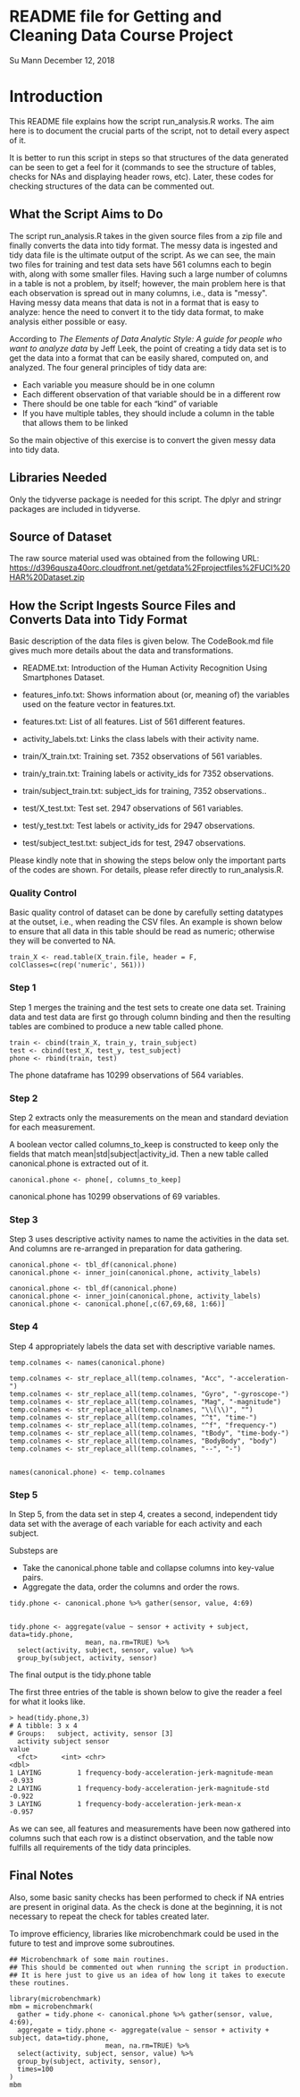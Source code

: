 
# README file for Getting and Cleaning Data Course Project
Su Mann
December 12, 2018

# Introduction
This README file explains how the script run_analysis.R works.  The aim here is to document the crucial parts of the script, not to detail every aspect of it.

It is better to run this script in steps so that structures of the data generated can be seen to get a feel for it (commands to see the structure of tables, checks for NAs and displaying header rows, etc).  Later, these codes for checking structures of the data can be commented out.




## What the Script Aims to Do
The script run_analysis.R takes in the given source files from a zip file and finally converts the data into tidy format.  The messy data is ingested and tidy data file is the ultimate output of the script. As we can see, the main two files for training and test data sets have 561 columns each to begin with, along with some smaller files.   Having such a large number of columns in a table is not a problem, by itself; however, the main problem here is that each observation is spread out in many columns, i.e., data  is "messy". Having messy data means that data is not in a format that is easy to analyze: hence the need to convert it to the tidy data format, to make analysis either possible or easy.

According to *The Elements of Data Analytic Style: A guide for people who want to analyze data* by Jeff Leek, the point of creating a tidy data set is to get the data into a format that can be easily shared, computed on, and analyzed. The four general principles of tidy data are:
- Each variable you measure should be in one column
- Each different observation of that variable should be in a different row
- There should be one table for each “kind” of variable
- If you have multiple tables, they should include a column in the table that allows them to be linked

So the main objective of this exercise is to convert the given messy data into tidy data. 

## Libraries Needed
Only the tidyverse package is needed for this script.  The dplyr and stringr packages are included in tidyverse. 

## Source of Dataset
The raw source material used was obtained from the following URL:
https://d396qusza40orc.cloudfront.net/getdata%2Fprojectfiles%2FUCI%20HAR%20Dataset.zip

## How the Script Ingests Source Files and Converts Data into Tidy Format
Basic description of the data files is given below.  The CodeBook.md file gives much more details about the data and transformations.

- README.txt: Introduction of the Human Activity Recognition Using Smartphones Dataset.

- features_info.txt: Shows information about (or, meaning of) the variables used on the feature vector in features.txt.

- features.txt: List of all features. List of 561 different features.
- activity_labels.txt: Links the class labels with their activity name.

- train/X_train.txt: Training set. 7352 observations of 561 variables.
- train/y_train.txt: Training labels or activity_ids for 7352 observations.
- train/subject_train.txt: subject_ids for training, 7352 observations..

- test/X_test.txt: Test set.  2947 observations of 561 variables.
- test/y_test.txt: Test labels or activity_ids for 2947 observations.
- test/subject_test.txt: subject_ids for test, 2947 observations.


Please kindly note that in showing the steps below only the important parts of the codes are shown.  For details, please refer directly to run_analysis.R.

### Quality Control
Basic quality control of dataset can be done by carefully setting datatypes at the outset, i.e., when reading the CSV files. An example is shown below to ensure that all data in this table should be read as numeric; otherwise they will be converted to NA.

```
train_X <- read.table(X_train.file, header = F, colClasses=c(rep('numeric', 561)))
```

### Step 1
Step 1 merges the training and the test sets to create one data set.  Training data and test data are first go through column binding and then the resulting tables are combined to produce a new table called phone.

```
train <- cbind(train_X, train_y, train_subject)
test <- cbind(test_X, test_y, test_subject)
phone <- rbind(train, test)
```

The phone dataframe has 10299 observations of 564 variables.

### Step 2
Step 2 extracts only the measurements on the mean and standard deviation for each measurement.

A boolean vector called columns_to_keep is constructed to keep only the fields that match mean|std|subject|activity_id.
Then a new table called canonical.phone is extracted out of it.

```
canonical.phone <- phone[, columns_to_keep]
```

canonical.phone has 10299 observations of 69 variables.

### Step 3
Step 3 uses descriptive activity names to name the activities in the data set. And columns are re-arranged in preparation for data gathering.

```
canonical.phone <- tbl_df(canonical.phone)
canonical.phone <- inner_join(canonical.phone, activity_labels)

canonical.phone <- tbl_df(canonical.phone)
canonical.phone <- inner_join(canonical.phone, activity_labels)
canonical.phone <- canonical.phone[,c(67,69,68, 1:66)]
```


### Step 4
Step 4 appropriately labels the data set with descriptive variable names.

```
temp.colnames <- names(canonical.phone)

temp.colnames <- str_replace_all(temp.colnames, "Acc", "-acceleration-")
temp.colnames <- str_replace_all(temp.colnames, "Gyro", "-gyroscope-")
temp.colnames <- str_replace_all(temp.colnames, "Mag", "-magnitude")
temp.colnames <- str_replace_all(temp.colnames, "\\(\\)", "")
temp.colnames <- str_replace_all(temp.colnames, "^t", "time-")
temp.colnames <- str_replace_all(temp.colnames, "^f", "frequency-")
temp.colnames <- str_replace_all(temp.colnames, "tBody", "time-body-")
temp.colnames <- str_replace_all(temp.colnames, "BodyBody", "body")
temp.colnames <- str_replace_all(temp.colnames, "--", "-")


names(canonical.phone) <- temp.colnames
```

### Step 5
In Step 5, from the data set in step 4, creates a second, independent tidy data set with the average of each variable for each activity and each subject.


Substeps are
- Take the canonical.phone table and collapse columns into key-value pairs.  
- Aggregate the data, order the columns and order the rows.

```
tidy.phone <- canonical.phone %>% gather(sensor, value, 4:69)


tidy.phone <- aggregate(value ~ sensor + activity + subject, data=tidy.phone,
                   mean, na.rm=TRUE) %>%
  select(activity, subject, sensor, value) %>%
  group_by(subject, activity, sensor)
```

The final output is the tidy.phone table

The first three entries of the table is shown below to give the reader a feel for what it looks like.

```
> head(tidy.phone,3)
# A tibble: 3 x 4
# Groups:   subject, activity, sensor [3]
  activity subject sensor                                           value
  <fct>      <int> <chr>                                            <dbl>
1 LAYING         1 frequency-body-acceleration-jerk-magnitude-mean -0.933
2 LAYING         1 frequency-body-acceleration-jerk-magnitude-std  -0.922
3 LAYING         1 frequency-body-acceleration-jerk-mean-x         -0.957
```

As we can see, all features and measurements have been now gathered into columns such that each row is a distinct observation, and the table now fulfills all requirements of the tidy data principles.

## Final Notes
Also, some basic sanity checks has been performed to check if NA entries are present in original data. As the check is done at the beginning, it is not necessary to repeat the check for tables created later.

To improve efficiency, libraries like microbenchmark could be used in the future to test and improve some subroutines.
 
```
## Microbenchmark of some main routines.
## This should be commented out when running the script in production.
## It is here just to give us an idea of how long it takes to execute these routines.

library(microbenchmark)
mbm = microbenchmark(
  gather = tidy.phone <- canonical.phone %>% gather(sensor, value, 4:69),
  aggregate = tidy.phone <- aggregate(value ~ sensor + activity + subject, data=tidy.phone,
                        mean, na.rm=TRUE) %>%
  select(activity, subject, sensor, value) %>%
  group_by(subject, activity, sensor),
  times=100
)
mbm

```







